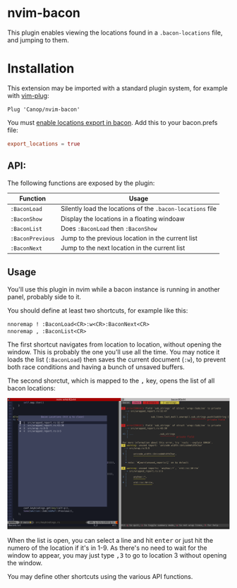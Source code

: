 # nvim-bacon

This plugin enables viewing the locations found in a `.bacon-locations` file, and jumping to them.

# Installation

This extension may be imported with a standard plugin system, for example with [vim-plug](https://github.com/junegunn/vim-plug):

```vim
Plug 'Canop/nvim-bacon'
```

You must [enable locations export in bacon](https://dystroy.org/bacon/config/#export-locations). Add this to your bacon.prefs file:

```TOML
export_locations = true
```

## API:

The following functions are exposed by the plugin:

|Function|Usage|
|-|-|
|`:BaconLoad`| Silently load the locations of the `.bacon-locations` file|
|`:BaconShow`| Display the locations in a floating windoaw|
|`:BaconList`| Does `:BaconLoad` then `:BaconShow`|
|`:BaconPrevious`| Jump to the previous location in the current list |
|`:BaconNext`| Jump to the next location in the current list |

## Usage

You'll use this plugin in nvim while a bacon instance is running in another panel, probably side to it.

You should define at least two shortcuts, for example like this:

```vimscript
nnoremap ! :BaconLoad<CR>:w<CR>:BaconNext<CR>
nnoremap , :BaconList<CR>
```

The first shortcut navigates from location to location, without opening the window.
This is probably the one you'll use all the time.
You may notice it loads the list (`:BaconLoad`) then saves the current document (`:w`), to prevent both race conditions and having a bunch of unsaved buffers.

The second shorctut, which is mapped to the <kbd>,</kbd> key, opens the list of all bacon locations:

![list](doc/list.png)

When the list is open, you can select a line and hit <kbd>enter</kbd> or just hit the numero of the location if it's in 1-9.
As there's no need to wait for the window to appear, you may just type <kbd>,</kbd><kbd>3</kbd> to go to location 3 without opening the window.

You may define other shortcuts using the various API functions.
